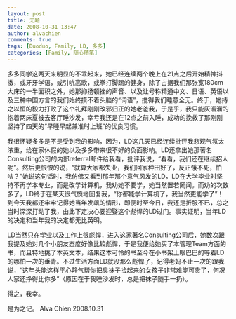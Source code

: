 ```yaml
---
layout: post
title: 无题
date: 2008-10-31 13:47
author: alvachien
comments: true
tags: [Duoduo, Family, LD, 多多]
categories: [Family, 随心随笔]
---
```

多多同学这两天来明显的不乖起来，她已经连续两个晚上在21点之后开始精神抖擞，或牙牙学语，或引吭高歌，或拳打脚踢的健身，除了占据我们那张宽180cm大床的一半面积之外，她那抑扬顿挫的声音、以及让号称精通中文、日语、英语以及三种中国方言的我们始终摸不着头脑的“词语”，搅得我们睡意全无。终于，她持之以恒的毅力打败了这个礼拜刚刚改邪归正的她老爸我，于是乎，我只能灰溜溜的抱着两床夏被去客厅睡沙发，幸亏我还是在12点之前入睡，成功的挽救了那刚刚坚持了四天的“早睡早起兼准时上班”的优良习惯。

 
我很怀疑多多是不是受到我的影响，因为，LD这几天已经连续批评我悲观气氛太浓重，给在家休假的她以及多多带来很不好的负面影响。LD还拿出她那著名Consulting公司的内部referral邮件给我看，批评我说，“看看，我们还在继续招人呢”。然后更恨恨的说，“就算大家都失业，我们回家种田好了，反正饿不死，怕啥？”她说这句话时，我仿佛又看到那年那个意气风发的LD，LD在大学毕业时坚持不再学本专业，而是改学计算机，我劝她不要学，她当然置若罔闻。而劝的次数多了，LD终于在某天很气愤地回复我，“你都能学计算机了，我当然更能学了”！到今天我都还牢牢记得她当年发飙的情形，即便时至今日，我还是折服不已，总之当时深深打动了我，由此下定决心要迎娶这个彪悍的LD过门。事实证明，当年LD的决定和当年我的决定都无比英明。


LD当然只在学业以及工作上很彪悍，进入这家著名Consulting公司后，她数次跟我提及她对几个小朋友态度好像比较彪悍，于是我便给她买了本管理Team方面的书，而且特地挑了本英文本，结果这本可怜的书至今在小书架上眼巴巴的等着LD的哪怕一次的垂青。不过生活方面LD就没那么彪悍了，记得老妈不止一次的跟我说，“这年头能这样平心静气帮你把臭袜子捡起来的女孩子非常难能可贵了，何况人家还挣得比你多”（原因在于我睡沙发时，总是把袜子随手一扔）。


得之，我幸。

 
是为之记。
Alva Chien
2008.10.31

